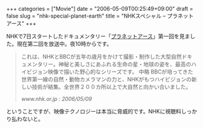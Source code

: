 +++
categories = ["Movie"]
date = "2006-05-09T00:25:49+09:00"
draft = false
slug = "nhk-special-planet-earth"
title = "NHKスペシャル – プラネットアース"
+++

NHKで7日スタートしたドキュメンタリー「[プラネットアース](http://www.nhk.or.jp/special/onair/planet.html)」第一回を見ました。現在第二回を放送中。夜10時からです。

<blockquote class="blockquote">
  <p class="m-b-0">これは、NHKとBBCが五年の歳月をかけて撮影・制作した大型自然ドキュメンタリー。神秘と美しさにあふれる生命の星・地球の姿を、最高のハイビジョン映像で描いた野心的なシリーズです。  中略  BBCが培ってきた世界第一線の自然・動物カメラマンの力と、NHKがもつハイビジョンの新しい技術が結集。全世界２００カ所以上で大自然と向かい合いました。</p>
  <footer class="blockquote-footer"><cite title="www.nhk.or.jp">www.nhk.or.jp : 2006/05/09</cite></footer>
</blockquote>

ということですが、映像テクノロジーは本当に脅威的です。NHKに視聴料しっかり払わないと。
